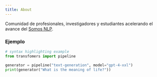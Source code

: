 ```yaml
---
title: About
---
```


Comunidad de profesionales, investigadores y estudiantes acelerando el avance del [Somos NLP](https://github.com/somosnlp).

### Ejemplo

```python
# syntax highlighting example
from transfomers import pipeline

generator = pipeline("text-generation", model="gpt-4-xxl")
print(generator("What is the meaning of life?"))
```
<div class="h-200px"></div>
